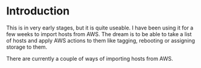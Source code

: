 # Introduction

This is in very early stages, but it is quite useable. I have been using it for a few weeks to import hosts from AWS. The dream is to be able to take a list of hosts and apply AWS actions to them like tagging, rebooting or assigning storage to them.

There are currently a couple of ways of importing hosts from AWS.

# 